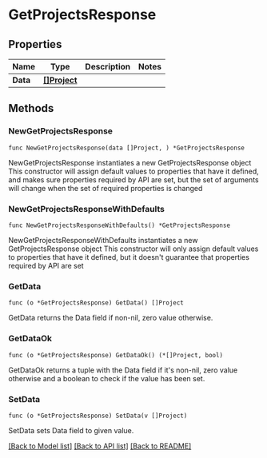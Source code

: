 # GetProjectsResponse

## Properties

Name | Type | Description | Notes
------------ | ------------- | ------------- | -------------
**Data** | [**[]Project**](Project.md) |  | 

## Methods

### NewGetProjectsResponse

`func NewGetProjectsResponse(data []Project, ) *GetProjectsResponse`

NewGetProjectsResponse instantiates a new GetProjectsResponse object
This constructor will assign default values to properties that have it defined,
and makes sure properties required by API are set, but the set of arguments
will change when the set of required properties is changed

### NewGetProjectsResponseWithDefaults

`func NewGetProjectsResponseWithDefaults() *GetProjectsResponse`

NewGetProjectsResponseWithDefaults instantiates a new GetProjectsResponse object
This constructor will only assign default values to properties that have it defined,
but it doesn't guarantee that properties required by API are set

### GetData

`func (o *GetProjectsResponse) GetData() []Project`

GetData returns the Data field if non-nil, zero value otherwise.

### GetDataOk

`func (o *GetProjectsResponse) GetDataOk() (*[]Project, bool)`

GetDataOk returns a tuple with the Data field if it's non-nil, zero value otherwise
and a boolean to check if the value has been set.

### SetData

`func (o *GetProjectsResponse) SetData(v []Project)`

SetData sets Data field to given value.



[[Back to Model list]](../README.md#documentation-for-models) [[Back to API list]](../README.md#documentation-for-api-endpoints) [[Back to README]](../README.md)



